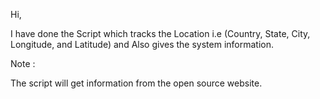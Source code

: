 Hi,

I have done the Script which tracks the Location i.e (Country, State, City, Longitude, and Latitude) and Also gives the system information. 

Note :

The script will get information from the open source website. 